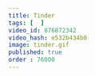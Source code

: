 ```yaml
---
title: Tinder
tags: [  ]
video_id: 876872342
video_hash: e532b434b0
image: tinder.gif
published: true
order : 76000
---
```

